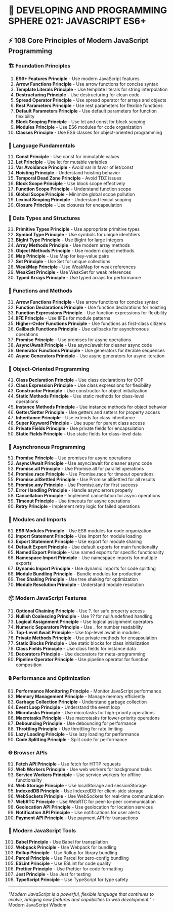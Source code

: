 # 🌟 DEVELOPING AND PROGRAMMING SPHERE 021: JAVASCRIPT ES6+

## ⚡ 108 Core Principles of Modern JavaScript Programming

### 🏗️ Foundation Principles

1. **ES6+ Features Principle** - Use modern JavaScript features
2. **Arrow Functions Principle** - Use arrow functions for concise syntax
3. **Template Literals Principle** - Use template literals for string interpolation
4. **Destructuring Principle** - Use destructuring for clean code
5. **Spread Operator Principle** - Use spread operator for arrays and objects
6. **Rest Parameters Principle** - Use rest parameters for flexible functions
7. **Default Parameters Principle** - Use default parameters for function flexibility
8. **Block Scoping Principle** - Use let and const for block scoping
9. **Modules Principle** - Use ES6 modules for code organization
10. **Classes Principle** - Use ES6 classes for object-oriented programming

### 🎯 Language Fundamentals

11. **Const Principle** - Use const for immutable values
12. **Let Principle** - Use let for mutable variables
13. **Var Avoidance Principle** - Avoid var in favor of let/const
14. **Hoisting Principle** - Understand hoisting behavior
15. **Temporal Dead Zone Principle** - Avoid TDZ issues
16. **Block Scope Principle** - Use block scope effectively
17. **Function Scope Principle** - Understand function scope
18. **Global Scope Principle** - Minimize global scope pollution
19. **Lexical Scoping Principle** - Understand lexical scoping
20. **Closure Principle** - Use closures for encapsulation

### 🧮 Data Types and Structures

21. **Primitive Types Principle** - Use appropriate primitive types
22. **Symbol Type Principle** - Use symbols for unique identifiers
23. **BigInt Type Principle** - Use BigInt for large integers
24. **Array Methods Principle** - Use modern array methods
25. **Object Methods Principle** - Use modern object methods
26. **Map Principle** - Use Map for key-value pairs
27. **Set Principle** - Use Set for unique collections
28. **WeakMap Principle** - Use WeakMap for weak references
29. **WeakSet Principle** - Use WeakSet for weak references
30. **Typed Arrays Principle** - Use typed arrays for performance

### 🎨 Functions and Methods

31. **Arrow Functions Principle** - Use arrow functions for concise syntax
32. **Function Declarations Principle** - Use function declarations for hoisting
33. **Function Expressions Principle** - Use function expressions for flexibility
34. **IIFE Principle** - Use IIFEs for module patterns
35. **Higher-Order Functions Principle** - Use functions as first-class citizens
36. **Callback Functions Principle** - Use callbacks for asynchronous operations
37. **Promise Principle** - Use promises for async operations
38. **Async/Await Principle** - Use async/await for cleaner async code
39. **Generator Functions Principle** - Use generators for iterable sequences
40. **Async Generators Principle** - Use async generators for async iteration

### 🔧 Object-Oriented Programming

41. **Class Declaration Principle** - Use class declarations for OOP
42. **Class Expression Principle** - Use class expressions for flexibility
43. **Constructor Principle** - Use constructor for object initialization
44. **Static Methods Principle** - Use static methods for class-level operations
45. **Instance Methods Principle** - Use instance methods for object behavior
46. **Getter/Setter Principle** - Use getters and setters for property access
47. **Inheritance Principle** - Use extends for class inheritance
48. **Super Keyword Principle** - Use super for parent class access
49. **Private Fields Principle** - Use private fields for encapsulation
50. **Static Fields Principle** - Use static fields for class-level data

### 🚀 Asynchronous Programming

51. **Promise Principle** - Use promises for async operations
52. **Async/Await Principle** - Use async/await for cleaner async code
53. **Promise.all Principle** - Use Promise.all for parallel operations
54. **Promise.race Principle** - Use Promise.race for timeout operations
55. **Promise.allSettled Principle** - Use Promise.allSettled for all results
56. **Promise.any Principle** - Use Promise.any for first success
57. **Error Handling Principle** - Handle async errors properly
58. **Cancellation Principle** - Implement cancellation for async operations
59. **Timeout Principle** - Use timeouts for async operations
60. **Retry Principle** - Implement retry logic for failed operations

### 🧪 Modules and Imports

61. **ES6 Modules Principle** - Use ES6 modules for code organization
62. **Import Statement Principle** - Use import for module loading
63. **Export Statement Principle** - Use export for module sharing
64. **Default Export Principle** - Use default exports for main functionality
65. **Named Export Principle** - Use named exports for specific functionality
66. **Namespace Import Principle** - Use namespace imports for multiple exports
67. **Dynamic Import Principle** - Use dynamic imports for code splitting
68. **Module Bundling Principle** - Bundle modules for production
69. **Tree Shaking Principle** - Use tree shaking for optimization
70. **Module Resolution Principle** - Understand module resolution

### 📦 Modern JavaScript Features

71. **Optional Chaining Principle** - Use ?. for safe property access
72. **Nullish Coalescing Principle** - Use ?? for null/undefined handling
73. **Logical Assignment Principle** - Use logical assignment operators
74. **Numeric Separators Principle** - Use _ for number readability
75. **Top-Level Await Principle** - Use top-level await in modules
76. **Private Methods Principle** - Use private methods for encapsulation
77. **Static Blocks Principle** - Use static blocks for class initialization
78. **Class Fields Principle** - Use class fields for instance data
79. **Decorators Principle** - Use decorators for meta-programming
80. **Pipeline Operator Principle** - Use pipeline operator for function composition

### 🔒 Performance and Optimization

81. **Performance Monitoring Principle** - Monitor JavaScript performance
82. **Memory Management Principle** - Manage memory efficiently
83. **Garbage Collection Principle** - Understand garbage collection
84. **Event Loop Principle** - Understand the event loop
85. **Microtasks Principle** - Use microtasks for high-priority operations
86. **Macrotasks Principle** - Use macrotasks for lower-priority operations
87. **Debouncing Principle** - Use debouncing for performance
88. **Throttling Principle** - Use throttling for rate limiting
89. **Lazy Loading Principle** - Use lazy loading for performance
90. **Code Splitting Principle** - Split code for performance

### 🌐 Browser APIs

91. **Fetch API Principle** - Use fetch for HTTP requests
92. **Web Workers Principle** - Use web workers for background tasks
93. **Service Workers Principle** - Use service workers for offline functionality
94. **Web Storage Principle** - Use localStorage and sessionStorage
95. **IndexedDB Principle** - Use IndexedDB for client-side storage
96. **WebSockets Principle** - Use WebSockets for real-time communication
97. **WebRTC Principle** - Use WebRTC for peer-to-peer communication
98. **Geolocation API Principle** - Use geolocation for location services
99. **Notification API Principle** - Use notifications for user alerts
100. **Payment API Principle** - Use payment API for transactions

### 🚀 Modern JavaScript Tools

101. **Babel Principle** - Use Babel for transpilation
102. **Webpack Principle** - Use Webpack for bundling
103. **Rollup Principle** - Use Rollup for library bundling
104. **Parcel Principle** - Use Parcel for zero-config bundling
105. **ESLint Principle** - Use ESLint for code quality
106. **Prettier Principle** - Use Prettier for code formatting
107. **Jest Principle** - Use Jest for testing
108. **TypeScript Principle** - Use TypeScript for type safety

---

*"Modern JavaScript is a powerful, flexible language that continues to evolve, bringing new features and capabilities to web development."* - Modern JavaScript Wisdom
